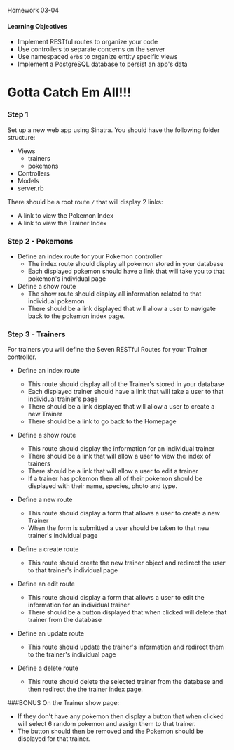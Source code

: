 Homework 03-04

#### Learning Objectives
- Implement RESTful routes to organize your code
- Use controllers to separate concerns on the server
- Use namespaced `erb`s to organize entity specific views
- Implement a PostgreSQL database to persist an app's data

# Gotta Catch Em All!!!

### Step 1
Set up a new web app using Sinatra. You should have the following folder structure:
- Views
  - trainers
  - pokemons
- Controllers
- Models
- server.rb

There should be a root route `/` that will display 2 links:
- A link to view the Pokemon Index
- A link to view the Trainer Index

### Step 2 - Pokemons
- Define an index route for your Pokemon controller
  - The index route should display all pokemon stored in your database
  - Each displayed pokemon should have a link that will take you to that pokemon's individual page
- Define a show route
  - The show route should display all information related to that individual pokemon
  - There should be a link displayed that will allow a user to navigate back to the
  pokemon index page.

### Step 3 - Trainers
For trainers you will define the Seven RESTful Routes for your Trainer controller.
- Define an index route
  - This route should display all of the Trainer's stored in your database
  - Each displayed trainer should have a link that will take a user to that individual trainer's page
  - There should be a link displayed that will allow a user to create a new Trainer
  - There should be a link to go back to the Homepage

- Define a show route
  - This route should display the information for an individual trainer
  - There should be a link that will allow a user to view the index of trainers
  - There should be a link that will allow a user to edit a trainer
  - If a trainer has pokemon then all of their pokemon should be displayed with their name, species, photo and type.

- Define a new route
  - This route should display a form that allows a user to create a new Trainer
  - When the form is submitted a user should be taken to that new trainer's individual page

- Define a create route
  - This route should create the new trainer object and redirect the user to that trainer's individual page

- Define an edit route
  - This route should display a form that allows a user to edit the information for an individual trainer
  - There should be a button displayed that when clicked will delete that trainer from the database

- Define an update route
  - This route should update the trainer's information and redirect them to the trainer's individual page

- Define a delete route
  - This route should delete the selected trainer from the database and then redirect the the trainer index page.

###BONUS
On the Trainer show page:
- If they don't have any pokemon then display a button that when clicked will select 6 random pokemon and assign them to that trainer.
- The button should then be removed and the Pokemon should be displayed for that trainer.
